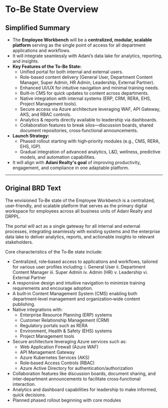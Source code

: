 # To-Be State Overview

## Simplified Summary
- The **Employee Workbench** will be a **centralized, modular, scalable platform** serving as the single point of access for all department applications and workflows.
- It will integrate seamlessly with Adani’s data lake for analytics, reporting, and insights.
- **Key Features of the To‑Be State:**
  - Unified portal for both internal and external users.
  - Role-based content delivery (General User, Department Content Manager, Super Admin, HR Admin, Leadership, External Partner).
  - Enhanced UI/UX for intuitive navigation and minimal training needs.
  - Built‑in CMS for quick updates to content across departments.
  - Native integration with internal systems (ERP, CRM, RERA, EHS, Project Management tools).
  - Secure access via Azure architecture leveraging WAF, API Gateway, AKS, and RBAC controls.
  - Analytics & reports directly available to leadership via dashboards.
  - Collaboration features to break silos—discussion boards, shared document repositories, cross‑functional announcements.
- **Launch Strategy:**
  - Phased rollout starting with high‑priority modules (e.g., CMS, RERA, EHS, IGP).
  - Gradual integration of advanced analytics, L&D, wellness, predictive models, and automation capabilities.
- It will align with **Adani Realty's goal** of improving productivity, engagement, and compliance in one adaptable platform.

---

## Original BRD Text
The envisioned To‑Be state of the Employee Workbench is a centralized, user‑friendly, and scalable platform that serves as the primary digital workspace for employees across all business units of Adani Realty and DRPPL. 

The portal will act as a single gateway for all internal and external processes, integrating seamlessly with existing systems and the enterprise data lake to deliver analytics, reports, and actionable insights to relevant stakeholders.

Core characteristics of the To‑Be state include:
- Centralized, role‑based access to applications and workflows, tailored for various user profiles including:
  i. General User
  ii. Department Content Manager
  iii. Super Admin
  iv. Admin (HR)
  v. Leadership
  vi. External Partner
- A responsive design and intuitive navigation to minimize training requirements and encourage adoption.
- A built‑in Content Management System (CMS) enabling both department‑level management and organization‑wide content publishing.
- Native integrations with:
  - Enterprise Resource Planning (ERP) systems
  - Customer Relationship Management (CRM)
  - Regulatory portals such as RERA
  - Environment, Health & Safety (EHS) systems
  - Project Management tools
- Secure architecture leveraging Azure services such as:
  - Web Application Firewall (Azure WAF)
  - API Management Gateway
  - Azure Kubernetes Services (AKS)
  - Role‑based Access Controls (RBAC)
  - Azure Active Directory for authentication/authorization
- Collaboration features like discussion boards, document sharing, and inter‑department announcements to facilitate cross‑functional interaction.
- Analytics and dashboard capabilities for leadership to make informed, quick decisions.
- Planned phased rollout beginning with core modules
